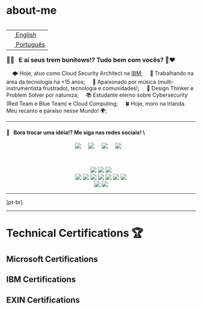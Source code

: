 # about-me

<table align="right">
 <tr><td><a href="README.md"><img src="images/us-flag.png" height="13"> English</a></td></tr>
 <tr><td><a href="README_pt-br.md"><img src="images/br-flag.png" height="13"> Português</a></td></tr>
</table>

### 👋🏼 &nbsp; E aí seus trem bunitows!? Tudo bem com vocês? 🌹❤️

&nbsp;&nbsp;&nbsp; 🌩️ Hoje, atuo como Cloud Security Architect na [IBM](https://www.ibm.com/);
&nbsp;&nbsp;&nbsp; 💼 Trabalhando na área da tecnologia há +15 anos;
&nbsp;&nbsp;&nbsp; 🎸 Apaixonado por música (multi-instrumentista frustrado), tecnologia e comunidades!;
&nbsp;&nbsp;&nbsp; 🧠 Design Thinker e Problem Solver por natureza;
&nbsp;&nbsp;&nbsp; 📚 Estudante eterno sobre Cybersecurity (Red Team e Blue Team) e Cloud Computing;
&nbsp;&nbsp;&nbsp; 🍀 Hoje, moro na Irlanda. Meu recanto e paraíso nesse Mundo! 🌍;

---

#### 💬 &nbsp; Bora trocar uma idéia!? Me siga nas redes sociais! \

<p align="center">
  <a href="mailto:contato@gustavomagella.com?subject=Olá%20Magella"><img src="https://img.shields.io/badge/gmail-%23D14836.svg?&style=for-the-badge&logo=gmail&logoColor=white" /></a>    
  <a href="https://www.facebook.com/gustavomagella"><img src="https://img.shields.io/badge/facebook-%233B5998.svg?&style=for-the-badge&logo=facebook&logoColor=white" /></a>    
  <a href="https://www.instagram.com/cloud_magella/"><img src="https://img.shields.io/badge/instagram-%23dc2743.svg?&style=for-the-badge&logo=instagram&logoColor=white" /></a>    
  <a href="https://www.linkedin.com/in/gustavomagella/"><img src="https://img.shields.io/badge/linkedin-%230077B5.svg?&style=for-the-badge&logo=linkedin&logoColor=white" /></a>    
</p>
<br>

<p align="center">
<img src="https://img.shields.io/badge/Cloud Computing-blue"> <img src="https://img.shields.io/badge/Cybersecurity-darkgreen"> <img src="https://img.shields.io/badge/DevSecOps-orange"> <br> <img src="https://img.shields.io/badge/(-darkred"> <img src="https://img.shields.io/badge/Red Team-darkred"> <img src="https://img.shields.io/badge/+-yellow"> <img src="https://img.shields.io/badge/Blue Team-darkblue"> <img src="https://img.shields.io/badge/)-darkblue"> <img src="https://img.shields.io/badge/=-purple"> <img src="https://img.shields.io/badge/Purple Team-purple"> <br> <img src="https://img.shields.io/badge/Regulatory & Compliance-gray"> <img src="https://img.shields.io/badge/Design Thinking-blue">
</p>

---

[pt-br]

---

# Technical Certifications 🏆

## Microsoft Certifications

## IBM Certifications

## EXIN Certifications
